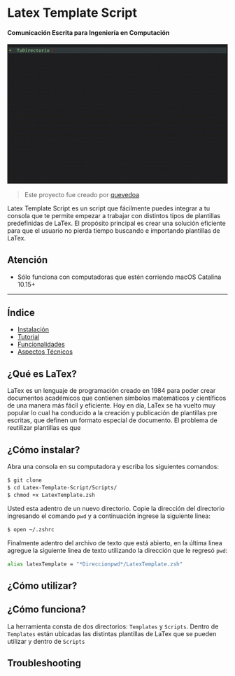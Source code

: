 # Latex Template Script 
#### Comunicación Escrita para Ingeniería en Computación
![alt text](https://github.com/quevedoa/Latex-Template-Script/blob/main/Misc/GIF1.gif)

> Este proyecto fue creado por [quevedoa](https://github.com/quevedoa)

Latex Template Script es un script que fácilmente puedes integrar a tu consola que te permite empezar a trabajar con distintos tipos de plantillas predefinidas de LaTex. El propósito principal es crear una solución eficiente para que el usuario no pierda tiempo buscando e importando plantillas de LaTex.

## Atención 
- Sólo funciona con computadoras que estén corriendo macOS Catalina 10.15+

---

## Índice
- [Instalación](#instalación)
- [Tutorial](#tutorial)
- [Funcionalidades](#funcionalidades)
- [Aspectos Técnicos](#aspectos-técnicos)

## ¿Qué es LaTex?
LaTex es un lenguaje de programación creado en 1984 para poder crear documentos académicos que contienen símbolos matemáticos y científicos de una manera más fácil y eficiente. Hoy en día, LaTex se ha vuelto muy popular lo cual ha conducido a la creación y publicación de plantillas pre escritas, que definen un formato especial de documento. El problema de reutilizar plantillas es que  

## ¿Cómo instalar? 
Abra una consola en su computadora y escriba los siguientes comandos:
```bash
$ git clone 
$ cd Latex-Template-Script/Scripts/
$ chmod +x LatexTemplate.zsh
```
Usted esta adentro de un nuevo directorio. Copie la dirección del directorio ingresando el comando `pwd` y a continuación ingrese la siguiente linea:
```bash
$ open ~/.zshrc
```
Finalmente adentro del archivo de texto que está abierto, en la última linea agregue la siguiente linea de texto utilizando la dirección que le regresó `pwd`:
```bash
alias latexTemplate = "*Direccionpwd*/LatexTemplate.zsh"
```

## ¿Cómo utilizar? 

## ¿Cómo funciona? 
La herramienta consta de dos directorios: `Templates` y `Scripts`. Dentro de `Templates` están ubicadas las distintas plantillas de LaTex que se pueden utilizar y dentro de `Scripts` 


## Troubleshooting

